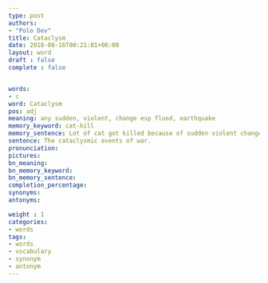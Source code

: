 ```yaml
---
type: post
authors:
- "Polo Dev"
title: Cataclysm
date: 2018-08-16T00:21:01+06:00
layout: word
draft : false
complete : false


words:
- c
word: Cataclysm
pos: adj
meaning: any sudden, violent, change esp flood, earthquake
memory_keyword: cat-kill
memory_sentence: Lot of cat got killed because of sudden violent change esp flood, earthquake.
sentence: The cataclysmic events of war.
pronunciation:
pictures:
bn_meaning: 
bn_memory_keyword: 
bn_memory_sentence:
completion_percentage:
synonyms:
antonyms:

weight : 1
categories:
- words
tags:
- words
- vocabulary
- synonym
- antonym
---
```

